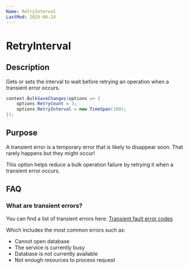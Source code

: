 ```yaml
---
Name: RetryInterval
LastMod: 2025-06-24
---
```


# RetryInterval

## Description

Gets or sets the interval to wait before retrying an operation when a transient error occurs.


```csharp
context.BulkSaveChanges(options => {
	options.RetryCount = 3;
	options.RetryInterval = new TimeSpan(100);
});

```

## Purpose
A transient error is a temporary error that is likely to disappear soon. That rarely happens but they might occur!

This option helps reduce a bulk operation failure by retrying it when a transient error occurs.

## FAQ

### What are transient errors?
You can find a list of transient errors here: [Transient fault error codes](https://docs.microsoft.com/en-us/azure/sql-database/sql-database-develop-error-messages#transient-fault-error-codes)

Which includes the most common errors such as:
- Cannot open database
- The service is currently busy
- Database is not currently available
- Not enough resources to process request
